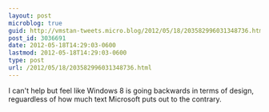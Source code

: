 ```yaml
---
layout: post
microblog: true
guid: http://vmstan-tweets.micro.blog/2012/05/18/203582996031348736.html
post_id: 3036691
date: 2012-05-18T14:29:03-0600
lastmod: 2012-05-18T14:29:03-0600
type: post
url: /2012/05/18/203582996031348736.html
---
```

I can't help but feel like Windows 8 is going backwards in terms of design, reguardless of how much text Microsoft puts out to the contrary.
